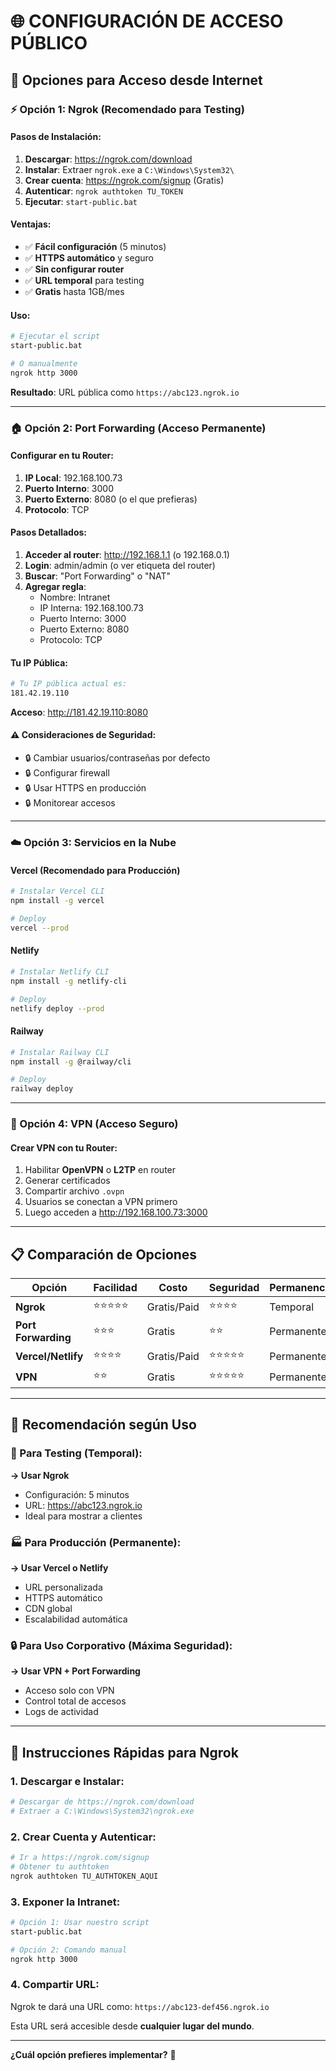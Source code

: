 # 🌐 CONFIGURACIÓN DE ACCESO PÚBLICO

## 🚀 **Opciones para Acceso desde Internet**

### **⚡ Opción 1: Ngrok (Recomendado para Testing)**

#### **Pasos de Instalación:**
1. **Descargar**: https://ngrok.com/download
2. **Instalar**: Extraer `ngrok.exe` a `C:\Windows\System32\`
3. **Crear cuenta**: https://ngrok.com/signup (Gratis)
4. **Autenticar**: `ngrok authtoken TU_TOKEN`
5. **Ejecutar**: `start-public.bat`

#### **Ventajas:**
- ✅ **Fácil configuración** (5 minutos)
- ✅ **HTTPS automático** y seguro
- ✅ **Sin configurar router**
- ✅ **URL temporal** para testing
- ✅ **Gratis** hasta 1GB/mes

#### **Uso:**
```bash
# Ejecutar el script
start-public.bat

# O manualmente
ngrok http 3000
```

**Resultado**: URL pública como `https://abc123.ngrok.io`

---

### **🏠 Opción 2: Port Forwarding (Acceso Permanente)**

#### **Configurar en tu Router:**
1. **IP Local**: 192.168.100.73
2. **Puerto Interno**: 3000
3. **Puerto Externo**: 8080 (o el que prefieras)
4. **Protocolo**: TCP

#### **Pasos Detallados:**
1. **Acceder al router**: http://192.168.1.1 (o 192.168.0.1)
2. **Login**: admin/admin (o ver etiqueta del router)
3. **Buscar**: "Port Forwarding" o "NAT"
4. **Agregar regla**:
   - Nombre: Intranet
   - IP Interna: 192.168.100.73
   - Puerto Interno: 3000
   - Puerto Externo: 8080
   - Protocolo: TCP

#### **Tu IP Pública:**
```bash
# Tu IP pública actual es:
181.42.19.110
```

**Acceso**: http://181.42.19.110:8080

#### **⚠️ Consideraciones de Seguridad:**
- 🔒 Cambiar usuarios/contraseñas por defecto
- 🔒 Configurar firewall
- 🔒 Usar HTTPS en producción
- 🔒 Monitorear accesos

---

### **☁️ Opción 3: Servicios en la Nube**

#### **Vercel (Recomendado para Producción)**
```bash
# Instalar Vercel CLI
npm install -g vercel

# Deploy
vercel --prod
```

#### **Netlify**
```bash
# Instalar Netlify CLI
npm install -g netlify-cli

# Deploy
netlify deploy --prod
```

#### **Railway**
```bash
# Instalar Railway CLI
npm install -g @railway/cli

# Deploy
railway deploy
```

---

### **🔐 Opción 4: VPN (Acceso Seguro)**

#### **Crear VPN con tu Router:**
1. Habilitar **OpenVPN** o **L2TP** en router
2. Generar certificados
3. Compartir archivo `.ovpn`
4. Usuarios se conectan a VPN primero
5. Luego acceden a http://192.168.100.73:3000

---

## 📋 **Comparación de Opciones**

| Opción | Facilidad | Costo | Seguridad | Permanencia |
|--------|-----------|-------|-----------|-------------|
| **Ngrok** | ⭐⭐⭐⭐⭐ | Gratis/Paid | ⭐⭐⭐⭐ | Temporal |
| **Port Forwarding** | ⭐⭐⭐ | Gratis | ⭐⭐ | Permanente |
| **Vercel/Netlify** | ⭐⭐⭐⭐ | Gratis/Paid | ⭐⭐⭐⭐⭐ | Permanente |
| **VPN** | ⭐⭐ | Gratis | ⭐⭐⭐⭐⭐ | Permanente |

---

## 🎯 **Recomendación según Uso**

### **🧪 Para Testing (Temporal):**
**→ Usar Ngrok**
- Configuración: 5 minutos
- URL: https://abc123.ngrok.io
- Ideal para mostrar a clientes

### **🏭 Para Producción (Permanente):**
**→ Usar Vercel o Netlify**
- URL personalizada
- HTTPS automático
- CDN global
- Escalabilidad automática

### **🔒 Para Uso Corporativo (Máxima Seguridad):**
**→ Usar VPN + Port Forwarding**
- Acceso solo con VPN
- Control total de accesos
- Logs de actividad

---

## 🚀 **Instrucciones Rápidas para Ngrok**

### **1. Descargar e Instalar:**
```bash
# Descargar de https://ngrok.com/download
# Extraer a C:\Windows\System32\ngrok.exe
```

### **2. Crear Cuenta y Autenticar:**
```bash
# Ir a https://ngrok.com/signup
# Obtener tu authtoken
ngrok authtoken TU_AUTHTOKEN_AQUI
```

### **3. Exponer la Intranet:**
```bash
# Opción 1: Usar nuestro script
start-public.bat

# Opción 2: Comando manual
ngrok http 3000
```

### **4. Compartir URL:**
Ngrok te dará una URL como: `https://abc123-def456.ngrok.io`

Esta URL será accesible desde **cualquier lugar del mundo**.

---

**¿Cuál opción prefieres implementar?** 🤔
